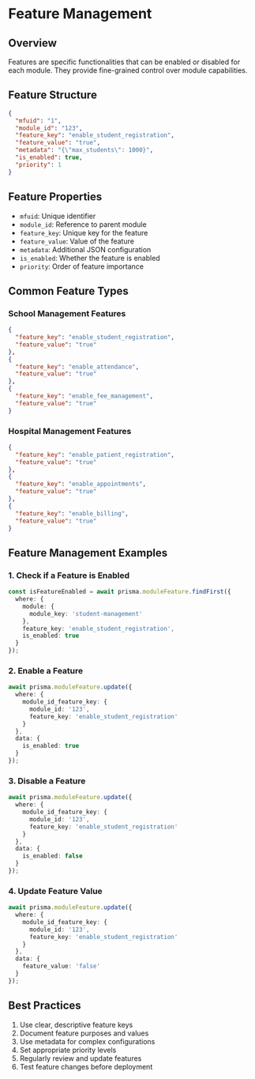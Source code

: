 # Feature Management

## Overview
Features are specific functionalities that can be enabled or disabled for each module. They provide fine-grained control over module capabilities.

## Feature Structure
```json
{
  "mfuid": "1",
  "module_id": "123",
  "feature_key": "enable_student_registration",
  "feature_value": "true",
  "metadata": "{\"max_students\": 1000}",
  "is_enabled": true,
  "priority": 1
}
```

## Feature Properties
- `mfuid`: Unique identifier
- `module_id`: Reference to parent module
- `feature_key`: Unique key for the feature
- `feature_value`: Value of the feature
- `metadata`: Additional JSON configuration
- `is_enabled`: Whether the feature is enabled
- `priority`: Order of feature importance

## Common Feature Types

### School Management Features
```json
{
  "feature_key": "enable_student_registration",
  "feature_value": "true"
},
{
  "feature_key": "enable_attendance",
  "feature_value": "true"
},
{
  "feature_key": "enable_fee_management",
  "feature_value": "true"
}
```

### Hospital Management Features
```json
{
  "feature_key": "enable_patient_registration",
  "feature_value": "true"
},
{
  "feature_key": "enable_appointments",
  "feature_value": "true"
},
{
  "feature_key": "enable_billing",
  "feature_value": "true"
}
```

## Feature Management Examples

### 1. Check if a Feature is Enabled
```typescript
const isFeatureEnabled = await prisma.moduleFeature.findFirst({
  where: {
    module: {
      module_key: 'student-management'
    },
    feature_key: 'enable_student_registration',
    is_enabled: true
  }
});
```

### 2. Enable a Feature
```typescript
await prisma.moduleFeature.update({
  where: {
    module_id_feature_key: {
      module_id: '123',
      feature_key: 'enable_student_registration'
    }
  },
  data: {
    is_enabled: true
  }
});
```

### 3. Disable a Feature
```typescript
await prisma.moduleFeature.update({
  where: {
    module_id_feature_key: {
      module_id: '123',
      feature_key: 'enable_student_registration'
    }
  },
  data: {
    is_enabled: false
  }
});
```

### 4. Update Feature Value
```typescript
await prisma.moduleFeature.update({
  where: {
    module_id_feature_key: {
      module_id: '123',
      feature_key: 'enable_student_registration'
    }
  },
  data: {
    feature_value: 'false'
  }
});
```

## Best Practices
1. Use clear, descriptive feature keys
2. Document feature purposes and values
3. Use metadata for complex configurations
4. Set appropriate priority levels
5. Regularly review and update features
6. Test feature changes before deployment 